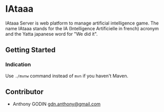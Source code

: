 # IAtaaa

IAtaaa Server is web platform to manage artificial intelligence game. The name IAtaaa stands for the IA (Intelligence Artificielle in french) acronym and the Yatta japanese word for "We did it".

## Getting Started

### Indication
Use `./mvnw` command instead of `mvn` if you haven't Maven.

## Contributor
* Anthony GODIN <gdn.anthony@gmail.com>
